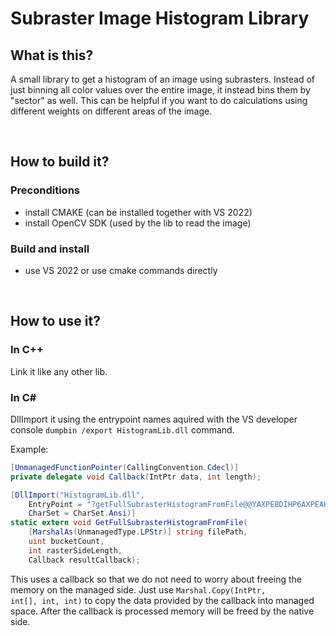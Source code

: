 # Subraster Image Histogram Library

## What is this?
<p>A small library to get a histogram of an image using subrasters.
Instead of just binning all color values over the entire image, it instead bins them by "sector" as well. This can be helpful if you want to do calculations using different weights on different areas of the image.</p>
<br/>

## How to build it?
### Preconditions
- install CMAKE (can be installed together with VS 2022)
- install OpenCV SDK (used by the lib to read the image)
### Build and install
- use VS 2022 or use cmake commands directly

<br/>

## How to use it?
### In C++
Link it like any other lib.

### In C#
<p>
DllImport it using the entrypoint names aquired with the VS developer console <code>dumpbin /export HistogramLib.dll</code> command.
</p>

Example:
```C#
[UnmanagedFunctionPointer(CallingConvention.Cdecl)]
private delegate void Callback(IntPtr data, int length);

[DllImport("HistogramLib.dll",
    EntryPoint = "?getFullSubrasterHistogramFromFile@@YAXPEBDIHP6AXPEAHH@Z@Z",
    CharSet = CharSet.Ansi)]
static extern void GetFullSubrasterHistogramFromFile(
    [MarshalAs(UnmanagedType.LPStr)] string filePath,
    uint bucketCount,
    int rasterSideLength,
    Callback resultCallback);
```
This uses a callback so that we do not need to worry about freeing the memory on the managed side. Just use <code>Marshal.Copy(IntPtr, int[], int, int)</code> to copy the data provided by the callback into managed space. After the callback is processed memory will be freed by the native side.
